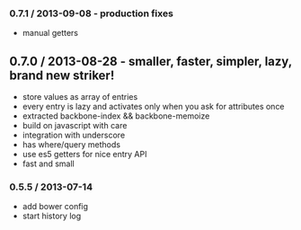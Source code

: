 ### 0.7.1 / 2013-09-08 - production fixes

  * manual getters

## 0.7.0 / 2013-08-28 - smaller, faster, simpler, lazy, brand new striker!

  * store values as array of entries
  * every entry is lazy and activates only when you ask for attributes once
  * extracted backbone-index && backbone-memoize
  * build on javascript with care
  * integration with underscore
  * has where/query methods
  * use es5 getters for nice entry API
  * fast and small

### 0.5.5 / 2013-07-14

  * add bower config
  * start history log
